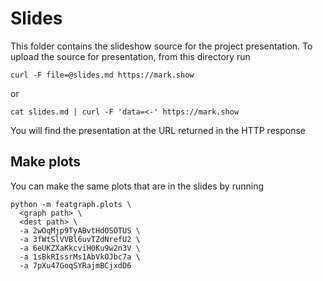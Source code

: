 # Slides
This folder contains the slideshow source for the project presentation. To upload the source for presentation, from this directory run
```
curl -F file=@slides.md https://mark.show
```
or
```
cat slides.md | curl -F 'data=<-' https://mark.show
```
You will find the presentation at the URL returned in the HTTP response

## Make plots
You can make the same plots that are in the slides by running
```
python -m featgraph.plots \
  <graph path> \
  <dest path> \
  -a 2wOqMjp9TyABvtHdOSOTUS \
  -a 3fWtSlVVBl6uvTZdNrefU2 \
  -a 6eUKZXaKkcviH0Ku9w2n3V \
  -a 1sBkRIssrMs1AbVkOJbc7a \
  -a 7pXu47GoqSYRajmBCjxdD6
```
